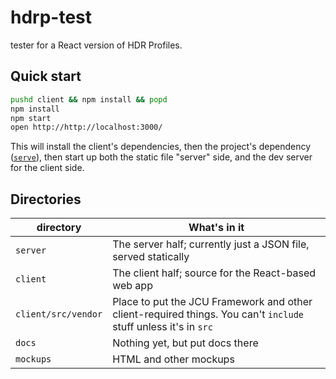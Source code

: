 # hdrp-test

tester for a React version of HDR Profiles.

## Quick start

```bash
pushd client && npm install && popd
npm install
npm start
open http://http://localhost:3000/
```

This will install the client's dependencies, then the project's
dependency ([`serve`](https://github.com/zeit/serve)), then
start up both the static file "server" side, and the dev server
for the client side.

## Directories

|directory           | What's in it
|--------------------|----------------------
|`server`            | The server half; currently just a JSON file, served statically
|`client`            | The client half; source for the React-based web app
|`client/src/vendor` | Place to put the JCU Framework and other client-required things.  You can't `include` stuff unless it's in `src`
|`docs`              | Nothing yet, but put docs there
|`mockups`           | HTML and other mockups
